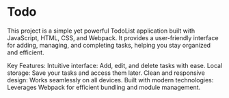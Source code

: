 # Todo

This project is a simple yet powerful TodoList application built with JavaScript, HTML, CSS, and Webpack. It provides a user-friendly interface for adding, managing, and completing tasks, helping you stay organized and efficient.

Key Features:
Intuitive interface: Add, edit, and delete tasks with ease.
Local storage: Save your tasks and access them later.
Clean and responsive design: Works seamlessly on all devices.
Built with modern technologies: Leverages Webpack for efficient bundling and module management.
